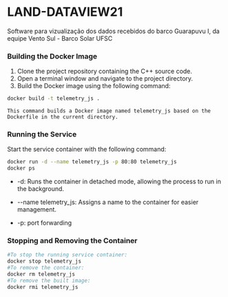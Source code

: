 # LAND-DATAVIEW21
Software para vizualização dos dados recebidos do barco Guarapuvu I, da equipe Vento Sul - Barco Solar UFSC 

### Building the Docker Image
1. Clone the project repository containing the C++ source code.
2. Open a terminal window and navigate to the project directory.
3. Build the Docker image using the following command:

```bash
docker build -t telemetry_js .
```

`This command builds a Docker image named telemetry_js based on the Dockerfile in the current directory.`

### Running the Service

Start the service container with the following command:
```bash
docker run -d --name telemetry_js -p 80:80 telemetry_js
docker ps
```
* -d: Runs the container in detached mode, allowing the process to run in the background.

* --name telemetry_js: Assigns a name to the container for easier management.

* -p: port forwarding

### Stopping and Removing the Container

```bash
#To stop the running service container:
docker stop telemetry_js
#To remove the container:
docker rm telemetry_js
#To remove the built image:
docker rmi telemetry_js
```